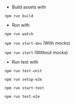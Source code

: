 * Build assets with

```npm run build```

* Run with

```npm run watch```

```npm run start-dev``` (With mocks)

```npm run start``` (Without mocks)

* Run test with

```npm run test-unit```

```npm run setup-e2e```

```npm run start-test```

```npm run test-e2e```
